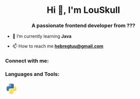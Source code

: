 <h1 align="center">Hi 👋, I'm LouSkull</h1>
<h3 align="center">A passionate frontend developer from ???</h3>

- 🌱 I’m currently learning **Java**

- 📫 How to reach me **hebregtuu@gmail.com**

<h3 align="left">Connect with me:</h3>
<p align="left">
</p>

<h3 align="left">Languages and Tools:</h3>
<p align="left"> <a href="https://www.python.org" target="_blank" rel="noreferrer"> <img src="https://raw.githubusercontent.com/devicons/devicon/master/icons/python/python-original.svg" alt="python" width="40" height="40"/> </a> </p>

